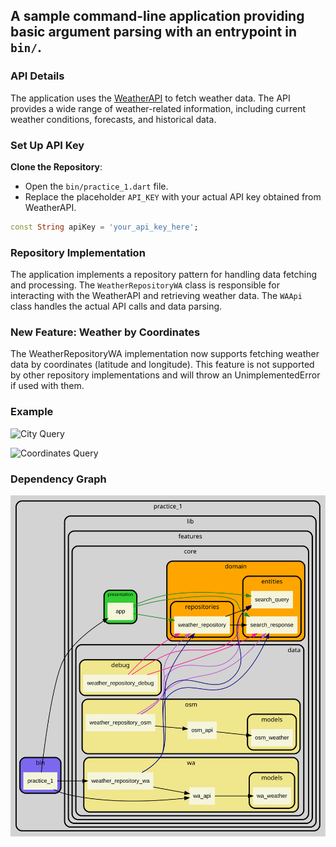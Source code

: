 ## A sample command-line application providing basic argument parsing with an entrypoint in `bin/`.

### API Details

The application uses the [WeatherAPI](https://www.weatherapi.com/) to fetch weather data. The API provides a wide range of weather-related information, including current weather conditions, forecasts, and historical data.

### Set Up API Key

**Clone the Repository**:

   - Open the `bin/practice_1.dart` file.
   - Replace the placeholder `API_KEY` with your actual API key obtained from WeatherAPI.

   ```dart
   const String apiKey = 'your_api_key_here';
   ```


### Repository Implementation

The application implements a repository pattern for handling data fetching and processing. The `WeatherRepositoryWA` class is responsible for interacting with the WeatherAPI and retrieving weather data. The `WAApi` class handles the actual API calls and data parsing.

### New Feature: Weather by Coordinates

The WeatherRepositoryWA implementation now supports fetching weather data by coordinates (latitude and longitude). This feature is not supported by other repository implementations and will throw an UnimplementedError if used with them.

### Example

![City Query](https://github.com/user-attachments/assets/c19ce11a-1348-48de-b939-2c89d8a63065)

![Coordinates Query](https://github.com/user-attachments/assets/f6e73e60-557c-4eae-9b77-af4340824113)

### Dependency Graph

![Graph](./graphviz.svg)